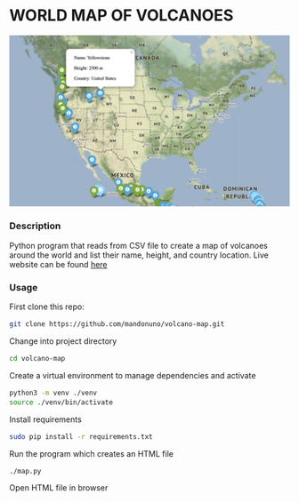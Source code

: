 # WORLD MAP OF VOLCANOES

![Alt text](/volcanomap.png?raw=True)


### Description
Python program that reads from CSV file to create a map of volcanoes around the
world and list their name, height, and country location. Live website can be found [here](https://worldvolcanomap.herokuapp.com/)

### Usage
First clone this repo:
```bash
git clone https://github.com/mandonuno/volcano-map.git
```
Change into project directory
```bash
cd volcano-map
```
Create a virtual environment to manage dependencies and activate
```bash
python3 -m venv ./venv
source ./venv/bin/activate
```
Install requirements
```bash
sudo pip install -r requirements.txt
```
Run the program which creates an HTML file
```bash
./map.py
```
Open HTML file in browser

